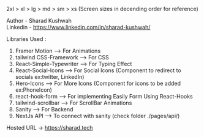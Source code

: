 2xl > xl > lg > md > sm > xs   (Screen sizes in decending order for reference)

Author - Sharad Kushwah  
Linkedin - https://www.linkedin.com/in/sharad-kushwah/

Libraries Used :

1) Framer Motion                --> For Animations
2) tailwind CSS-Framework       --> For CSS
3) React-Simple-Typewriter      --> For Typing Effect
4) React-Social-Icons           --> For Social Icons (Component to redirect to socials ex:twitter, LinkedIn)
5) Hero-Icons                   --> For More Icons  (Component for icons to be added ex:PhoneIcon)
6) react-hook-form              --> For implementing Easily Form Using React-Hooks
7) tailwind-scrollbar           --> For ScrollBar Animations
8) Sanity                       --> For Backend
9) NextJs API                   --> To connect with sanity (check folder ./pages/api/)

Hosted URL -> https://sharad.tech
